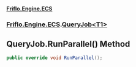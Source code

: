 #### [Friflo.Engine.ECS](index.md 'index')
### [Friflo.Engine.ECS](Friflo.Engine.ECS.md 'Friflo.Engine.ECS').[QueryJob&lt;T1&gt;](QueryJob_T1_.md 'Friflo.Engine.ECS.QueryJob<T1>')

## QueryJob<T1>.RunParallel() Method

```csharp
public override void RunParallel();
```